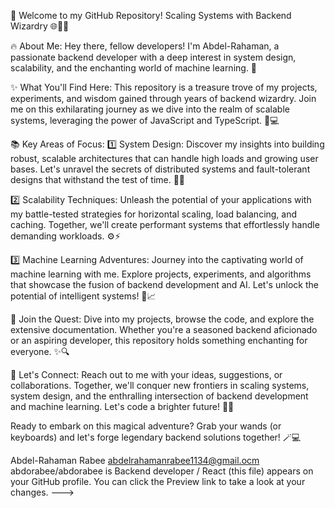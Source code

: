 🚀 Welcome to my GitHub Repository! Scaling Systems with Backend Wizardry 🌐🧙‍♂️

🔥 About Me:
Hey there, fellow developers! I'm Abdel-Rahaman, a passionate backend developer with a deep interest in system design, scalability, and the enchanting world of machine learning. 🌟

✨ What You'll Find Here:
This repository is a treasure trove of my projects, experiments, and wisdom gained through years of backend wizardry. Join me on this exhilarating journey as we dive into the realm of scalable systems, leveraging the power of JavaScript and TypeScript. 🎯💻

📚 Key Areas of Focus:
1️⃣ System Design: Discover my insights into building robust, scalable architectures that can handle high loads and growing user bases. Let's unravel the secrets of distributed systems and fault-tolerant designs that withstand the test of time. 🏰🌐

2️⃣ Scalability Techniques: Unleash the potential of your applications with my battle-tested strategies for horizontal scaling, load balancing, and caching. Together, we'll create performant systems that effortlessly handle demanding workloads. ⚙️⚡️

3️⃣ Machine Learning Adventures: Journey into the captivating world of machine learning with me. Explore projects, experiments, and algorithms that showcase the fusion of backend development and AI. Let's unlock the potential of intelligent systems! 🤖📈

🚀 Join the Quest:
Dive into my projects, browse the code, and explore the extensive documentation. Whether you're a seasoned backend aficionado or an aspiring developer, this repository holds something enchanting for everyone. ✨🔍

🌟 Let's Connect:
Reach out to me with your ideas, suggestions, or collaborations. Together, we'll conquer new frontiers in scaling systems, system design, and the enthralling intersection of backend development and machine learning. Let's code a brighter future! 🌌🚀

Ready to embark on this magical adventure? Grab your wands (or keyboards) and let's forge legendary backend solutions together! 🪄💻

Abdel-Rahaman Rabee
abdelrahamanrabee1134@gmail.ocm
abdorabee/abdorabee is Backend developer / React (this file) appears on your GitHub profile.
You can click the Preview link to take a look at your changes.
--->
